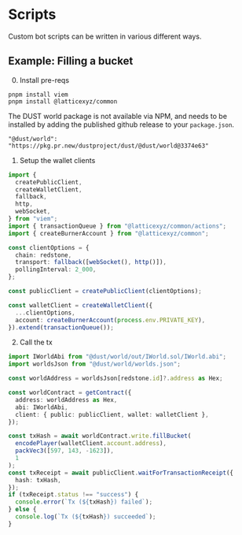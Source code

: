 # Scripts

Custom bot scripts can be written in various different ways.

## Example: Filling a bucket

0. Install pre-reqs

```
pnpm install viem
pnpm install @latticexyz/common
```

The DUST world package is not available via NPM, and needs to be installed by adding the published github release to your `package.json`.

`"@dust/world": "https://pkg.pr.new/dustproject/dust/@dust/world@3374e63"`

1. Setup the wallet clients

```typescript
import {
  createPublicClient,
  createWalletClient,
  fallback,
  http,
  webSocket,
} from "viem";
import { transactionQueue } from "@latticexyz/common/actions";
import { createBurnerAccount } from "@latticexyz/common";

const clientOptions = {
  chain: redstone,
  transport: fallback([webSocket(), http()]),
  pollingInterval: 2_000,
};

const publicClient = createPublicClient(clientOptions);

const walletClient = createWalletClient({
  ...clientOptions,
  account: createBurnerAccount(process.env.PRIVATE_KEY),
}).extend(transactionQueue());
```

2. Call the tx

```typescript
import IWorldAbi from "@dust/world/out/IWorld.sol/IWorld.abi";
import worldsJson from "@dust/world/worlds.json";

const worldAddress = worldsJson[redstone.id]?.address as Hex;

const worldContract = getContract({
  address: worldAddress as Hex,
  abi: IWorldAbi,
  client: { public: publicClient, wallet: walletClient },
});

const txHash = await worldContract.write.fillBucket(
  encodePlayer(walletClient.account.address),
  packVec3([597, 143, -1623]),
  1
);
const txReceipt = await publicClient.waitForTransactionReceipt({
  hash: txHash,
});
if (txReceipt.status !== "success") {
  console.error(`Tx (${txHash}) failed`);
} else {
  console.log(`Tx (${txHash}) succeeded`);
}
```
